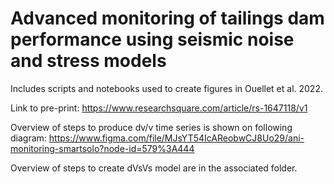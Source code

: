 # Advanced monitoring of tailings dam performance using seismic noise and stress models
Includes scripts and notebooks used to create figures in Ouellet et al. 2022.

Link to pre-print: https://www.researchsquare.com/article/rs-1647118/v1

Overview of steps to produce dv/v time series is shown on following diagram:
https://www.figma.com/file/MJsYT54IcAReobwCJ8Uo29/ani-monitoring-smartsolo?node-id=579%3A444

Overview of steps to create dVsVs model are in the associated folder.
